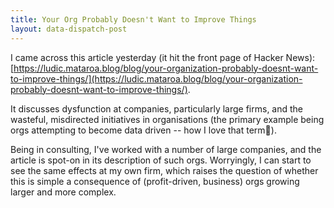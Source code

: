 ```yaml
---
title: Your Org Probably Doesn't Want to Improve Things
layout: data-dispatch-post
---
```


I came across this article yesterday (it hit the front page of Hacker News):
[https://ludic.mataroa.blog/blog/your-organization-probably-doesnt-want-to-improve-things/](https://ludic.mataroa.blog/blog/your-organization-probably-doesnt-want-to-improve-things/).

It discusses dysfunction at companies, particularly large firms, and the wasteful, misdirected initiatives in
organisations (the primary example being orgs attempting to become data driven -- how I love that term🥲).

Being in consulting, I've worked with a number of large companies, and the article is spot-on in its description of
such orgs. Worryingly, I can start to see the same effects at my own firm, which raises the question of whether this is
simple a consequence of (profit-driven, business) orgs growing larger and more complex.
